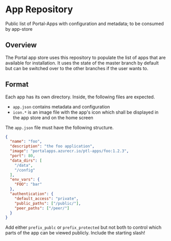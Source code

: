 # App Repository

Public list of Portal-Apps with configuration and metadata; to be consumed by app-store

## Overview

The Portal app store uses this repository to populate the list of apps that are available for installation.
It uses the state of the master branch by default but can be switched over to the other branches if the user wants to.

## Format

Each app has its own directory. Inside, the following files are expected.
* `app.json` contains metadata and configuration
* `icon.*` is an image file with the app's icon which shall be displayed in the app store and on the home screen

The `app.json` file must have the following structure.

```json
{
  "name": "foo",
  "description": "the foo application",
  "image": "portalapps.azurecr.io/ptl-apps/foo:1.2.3",
  "port": 80,
  "data_dirs": [
    "/data",
    "/config"
  ],
  "env_vars": {
    "FOO": "bar"
  },
  "authentication": {
    "default_access": "private",
    "public_paths": ["/public/"],
    "peer_paths": ["/peer/"]
  }
}
```

Add either `prefix_publc` or `prefix_protected` but not both to control which parts of the app can be viewed publicly. Include the starting slash!